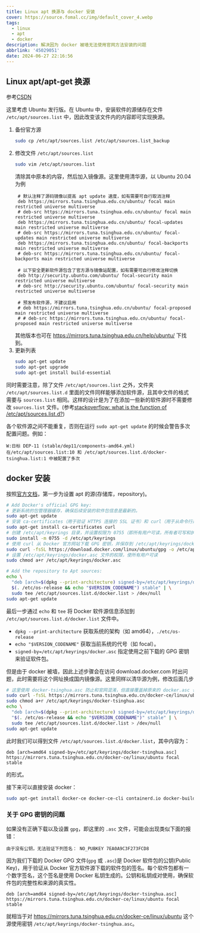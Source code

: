 ```yaml
---
title: Linux apt 换源与 docker 安装
cover: https://source.fomal.cc/img/default_cover_4.webp
tags:
  - linux
  - apt
  - docker
description: 解决因为 docker 被墙无法使用官网方法安装的问题
abbrlink: '45029051'
date: 2024-06-27 22:16:56
---
```


## Linux apt/apt-get 换源
参考[CSDN](https://blog.csdn.net/qq_33806001/article/details/124814995)

这里考虑 Ubuntu 发行版。在 Ubuntu 中，安装软件的源储存在文件 `/etc/apt/sources.list` 中，因此改变该文件内的内容即可实现换源。

1. 备份官方源
   ```bash
   sudo cp /etc/apt/sources.list /etc/apt/sources.list_backup
   ```
2. 修改文件 `/etc/apt/sources.list`
   ```bash
   sudo vim /etc/apt/sources.list
   ```
   清除其中原本的内容，然后加入镜像源。这里使用清华源，以 Ubuntu 20.04 为例
   ```
    # 默认注释了源码镜像以提高 apt update 速度，如有需要可自行取消注释
    deb https://mirrors.tuna.tsinghua.edu.cn/ubuntu/ focal main restricted universe multiverse
    # deb-src https://mirrors.tuna.tsinghua.edu.cn/ubuntu/ focal main restricted universe multiverse
    deb https://mirrors.tuna.tsinghua.edu.cn/ubuntu/ focal-updates main restricted universe multiverse
    # deb-src https://mirrors.tuna.tsinghua.edu.cn/ubuntu/ focal-updates main restricted universe multiverse
    deb https://mirrors.tuna.tsinghua.edu.cn/ubuntu/ focal-backports main restricted universe multiverse
    # deb-src https://mirrors.tuna.tsinghua.edu.cn/ubuntu/ focal-backports main restricted universe multiverse

    # 以下安全更新软件源包含了官方源与镜像站配置，如有需要可自行修改注释切换
    deb http://security.ubuntu.com/ubuntu/ focal-security main restricted universe multiverse
    # deb-src http://security.ubuntu.com/ubuntu/ focal-security main restricted universe multiverse

    # 预发布软件源，不建议启用
    # deb https://mirrors.tuna.tsinghua.edu.cn/ubuntu/ focal-proposed main restricted universe multiverse
    # # deb-src https://mirrors.tuna.tsinghua.edu.cn/ubuntu/ focal-proposed main restricted universe multiverse
   ```
   其他版本也可在 https://mirrors.tuna.tsinghua.edu.cn/help/ubuntu/ 下找到。
3. 更新列表
   ```bash
   sudo apt-get update
   sudo apt-get upgrade
   sudo apt-get install build-essential
   ```

同时需要注意，除了文件 `/etc/apt/sources.list` 之外，文件夹 `/etc/apt/sources.list.d` 里面的文件同样能够添加软件源，且其中文件的格式需要与 `sources.list` 相同。这样的设计是为了在添加一些新的软件源时不需要修改 `sources.list` 文件。(参考[stackoverflow: what is the function of /etc/apt/sources.list.d?](https://stackoverflow.com/questions/26020917/what-is-the-function-of-etc-apt-sources-list-d))

各个软件源之间不能重复，否则在运行 `sudo apt-get update` 的时候会警告多次配置问题。例如：
```
W:日标 DEP-11 (stable/dep11/components-amd64.yml) 
在/etc/apt/sources.list:10 和 /etc/apt/sources.list.d/docker-tsinghua.list:1 中被配置了多次
```

## docker 安装
按照[官方文档](https://docs.docker.com/engine/install/ubuntu/)，第一步为设置 apt 的源(存储库，repository)。

```bash
# Add Docker's official GPG key:
# 更新系统的包管理器缓存，确保后续安装的软件包信息是最新的。
sudo apt-get update 
# 安装 ca-certificates（用于验证 HTTPS 连接的 SSL 证书）和 curl（用于从命令行进行数据传输）。
sudo apt-get install ca-certificates curl 
# 创建 /etc/apt/keyrings 目录，并设置权限为 0755（即所有用户可读，所有者可写和执行）。
sudo install -m 0755 -d /etc/apt/keyrings
# 使用 curl 从 Docker 官方网站下载 GPG 密钥，并保存到 /etc/apt/keyrings/docker.asc。这个密钥用于验证 Docker 软件包的签名。
sudo curl -fsSL https://download.docker.com/linux/ubuntu/gpg -o /etc/apt/keyrings/docker.asc
# 设置 /etc/apt/keyrings/docker.asc 文件的权限，使所有用户可读
sudo chmod a+r /etc/apt/keyrings/docker.asc

# Add the repository to Apt sources:
echo \
  "deb [arch=$(dpkg --print-architecture) signed-by=/etc/apt/keyrings/docker.asc] https://download.docker.com/linux/ubuntu \
  $(. /etc/os-release && echo "$VERSION_CODENAME") stable" | \
  sudo tee /etc/apt/sources.list.d/docker.list > /dev/null
sudo apt-get update
```

最后一步通过 `echo` 和 `tee` 将 Docker 软件源信息添加到 `/etc/apt/sources.list.d/docker.list` 文件中。
* `dpkg --print-architecture` 获取系统的架构（如 amd64），`./etc/os-release`  
* `echo "$VERSION_CODENAME"` 获取当前系统的代号（如 focal）。
* `signed-by=/etc/apt/keyrings/docker.asc` 指定使用之前下载的 GPG 密钥来验证软件包。

但是由于 docker 被墙，因此上述步骤会在访问 download.docker.com 时出问题，此时需要将这个网址换成国内镜像源。这里同样以清华源为例，修改后面几步
```bash
# 这里使用 docker-tsinghua.asc 防止和官网混淆，但直接覆盖掉原来的 docker.asc 也没问题，只是个文件名
sudo curl -fsSL https://mirrors.tuna.tsinghua.edu.cn/docker-ce/linux/ubuntu/gpg -o /etc/apt/keyrings/docker-tsinghua.asc
sudo chmod a+r /etc/apt/keyrings/docker-tsinghua.asc
echo \
  "deb [arch=$(dpkg --print-architecture) signed-by=/etc/apt/keyrings/docker-tsinghua.asc] https://mirrors.tuna.tsinghua.edu.cn/docker-ce/linux/ubuntu \
  "$(. /etc/os-release && echo "$VERSION_CODENAME")" stable" | \
  sudo tee /etc/apt/sources.list.d/docker.list > /dev/null
sudo apt-get update
```

此时我们可以得到文件 `/etc/apt/sources.list.d/docker.list`，其中内容为：
```
deb [arch=amd64 signed-by=/etc/apt/keyrings/docker-tsinghua.asc] https://mirrors.tuna.tsinghua.edu.cn/docker-ce/linux/ubuntu focal stable
```

的形式。

接下来可以直接安装 docker：
```bash
sudo apt-get install docker-ce docker-ce-cli containerd.io docker-buildx-plugin docker-compose-plugin
```

### 关于 GPG 密钥的问题
如果没有正确下载以及设置 `gpg`，即这里的 `.asc` 文件，可能会出现类似下面的报错：
```
由于没有公钥，无法验证下列签名： NO_PUBKEY 7EA0A9C3F273FCD8
```

因为我们下载的 Docker GPG 文件(`gpg` 或 `.asc`)是 Docker 软件包的公钥(Public Key)，用于验证从 Docker 官方软件源下载的软件包的签名。每个软件包都有一个数字签名，这个签名是使用 Docker 私钥生成的。公钥和私钥成对使用，确保软件包的完整性和来源的真实性。
```
deb [arch=amd64 signed-by=/etc/apt/keyrings/docker-tsinghua.asc] https://mirrors.tuna.tsinghua.edu.cn/docker-ce/linux/ubuntu focal stable
```

就相当于对 https://mirrors.tuna.tsinghua.edu.cn/docker-ce/linux/ubuntu 这个源使用密钥 `/etc/apt/keyrings/docker-tsinghua.asc`。